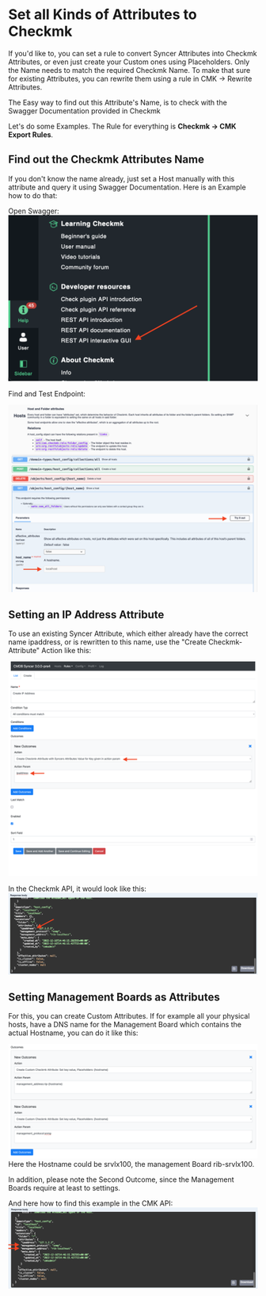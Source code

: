 # Set all Kinds of Attributes to Checkmk

If you'd like to, you can set a rule to convert Syncer Attributes into Checkmk Attributes, or even just create your Custom ones using Placeholders. Only the Name needs to match the required Checkmk Name. To make that sure for existing Attributes, you can rewrite them using a rule in CMK → Rewrite Attributes. 

The Easy way to find out this Attribute's Name, is to check with the Swagger Documentation provided in Checkmk

Let's do some Examples.
The Rule for everything is **Checkmk → CMK Export Rules**.

## Find out the Checkmk Attributes Name
If you don't know the name already, just set a Host manually with this attribute and query it using Swagger Documentation.
Here is an Example how to do that:

Open Swagger:
![](img/open_swagger.png)

Find and Test Endpoint:

![](img/api_host_endpoint.png)

## Setting an IP Address Attribute
To use an existing Syncer Attribute, which either already have the correct name ipaddress, or is rewritten to this name, use the "Create Checkmk-Attribute" Action like this:

![](img/outcome_create_attribute.png)

In the Checkmk API, it would look like this:
![](img/api_ipaddress.png)

## Setting Management Boards as Attributes
For this, you can create Custom Attributes. If for example all your physical hosts, have a DNS name for the Management Board which contains the actual Hostname, you can do it like this:

![](img/outcome_custom_attribute.png)
Here the Hostname could be srvlx100, the management Board rib-srvlx100.

In addition, please note the Second Outcome, since the Management Boards require at least to settings.

And here how to find this example in the CMK API:
![](img/api_managementboard.png)
